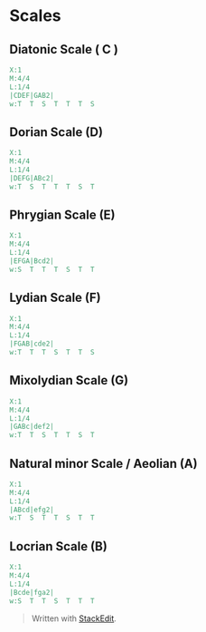 # Scales

## Diatonic Scale ( C )
```abc
X:1
M:4/4
L:1/4
|CDEF|GAB2|
w:T  T  S  T  T  T  S
```
## Dorian Scale (D)

```abc
X:1
M:4/4
L:1/4
|DEFG|ABc2|
w:T  S  T  T  T  S  T
```

## Phrygian Scale (E)

```abc
X:1
M:4/4
L:1/4
|EFGA|Bcd2|
w:S  T  T  T  S  T  T
```

## Lydian Scale (F)

```abc
X:1
M:4/4
L:1/4
|FGAB|cde2|
w:T  T  T  S  T  T  S
```

## Mixolydian Scale (G)

```abc
X:1
M:4/4
L:1/4
|GABc|def2|
w:T  T  S  T  T  S  T
```

## Natural minor Scale / Aeolian (A)

```abc
X:1
M:4/4
L:1/4
|ABcd|efg2|
w:T  S  T  T  S  T  T
```
## Locrian Scale (B)

```abc
X:1
M:4/4
L:1/4
|Bcde|fga2|
w:S  T  T  S  T  T  T
```


> Written with [StackEdit](https://stackedit.io/).
<!--stackedit_data:
eyJoaXN0b3J5IjpbMTA0OTQzMjAyMiwxNTc0MjQ3OTMyLDIwMD
A3MjQ2NjUsMTc0OTUxODY2MiwtOTkxNjM4ODU4LC0xODgyMjA4
MDQ5LC0xNjkwNDk3OTgwLC0xNDQ3MTk5NTkzLDczMDk5ODExNl
19
-->